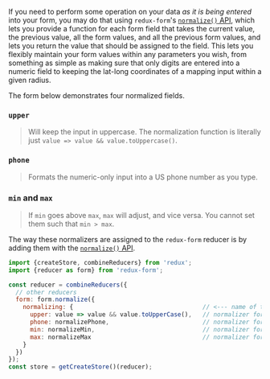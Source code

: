 If you need to perform some operation on your data _as it is being entered_ into your form, you may do that using
`redux-form`'s [`normalize()` API](#/api/reducer/normalize), which lets you 
provide a function for each form field that takes the current value, the previous value, all the form values, and all
the previous form values, and lets you return the value that should be assigned to the field. This lets you flexibly 
maintain your form values within any parameters you wish, from something as simple as making sure that only digits 
are entered into a numeric field to keeping the lat-long coordinates of a mapping input within a given radius.

The form below demonstrates four normalized fields.

### `upper`

> Will keep the input in uppercase. The normalization function is literally just
`value => value && value.toUppercase()`.

### `phone`

> Formats the numeric-only input into a US phone number as you type.

### `min` and `max`

> If `min` goes above `max`, `max` will adjust, and vice versa. You cannot set them such that `min > max`.

The way these normalizers are assigned to the `redux-form` reducer is by adding them with the 
[`normalize()` API](#/api/reducer/normalize).

```javascript
import {createStore, combineReducers} from 'redux';
import {reducer as form} from 'redux-form';

const reducer = combineReducers({
  // other reducers
  form: form.normalize({
    normalizing: {                                    // <--- name of the form
      upper: value => value && value.toUpperCase(),   // normalizer for 'upper' field
      phone: normalizePhone,                          // normalizer for 'phone' field
      min: normalizeMin,                              // normalizer for 'min' field
      max: normalizeMax                               // normalizer for 'max' field
    }
  })
});
const store = getCreateStore()(reducer);
```

